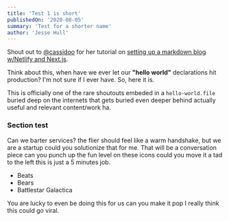 ```yaml
---
title: 'Test 1 is short'
publishedOn: '2020-08-05'
summary: 'Test for a shorter name'
author: 'Jesse Hull'
---
```


Shout out to [@cassidoo](https://twitter.com/cassidoo) for her tutorial on [setting up a markdown blog w/Netlify and Next.js](https://www.netlify.com/blog/2020/05/04/building-a-markdown-blog-with-next-9.4-and-netlify/).

Think about this, when have we ever let our **"hello world"** declarations hit production? I'm not sure if I ever have. So, here it is.

This is officially one of the rare shoutouts embeded in a `hello-world.file` buried deep on the internets that gets buried even deeper behind actually useful and relevant content/work ha.

### Section test

Can we barter services? the flier should feel like a warm handshake, but we are a startup could you solutionize that for me. That will be a conversation piece can you punch up the fun level on these icons could you move it a tad to the left this is just a 5 minutes job.

- Beats
- Bears
- Battlestar Galactica

You are lucky to even be doing this for us can you make it pop I really think this could go viral.
